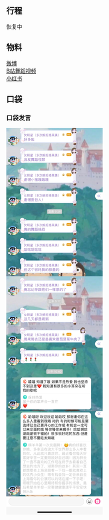 ## 行程
恢复中

## 物料
[微博](https://weibo.com/5228056212/LidqQbZt2)<br>
[B站舞蹈视频](https://www.bilibili.com/video/BV1PL411N7DN)<br>
[小红书](http://www.xiaohongshu.com/discovery/item/62221ae0000000000102b0f0)
## 口袋
### 口袋发言
![口袋发言](./pocket48/imgs/messages1.jpeg)<br>
